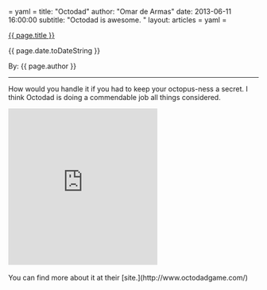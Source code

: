 = yaml =
title: "Octodad"
author: "Omar de Armas"
date: 2013-06-11 16:00:00
subtitle: "Octodad is awesome. "
layout: articles
= yaml =

<a href="{{ page.url }}" class='postTitleLink'><p class='postTitle'>{{ page.title }}</p></a>
<p class='postPublished'>{{ page.date.toDateString }}</p>
<p class='postAuthor'>By: {{ page.author }}</p>
<hr>

<p>How would you handle it if you had to keep your octopus-ness a secret. I think Octodad is doing a commendable job all things considered.</p>
<div class="vid_container">
  <iframe frameborder="0" height="315" src="http://www.youtube.com/embed/AJKtJG7bDME"></iframe>
</div>
<br>
You can find more about it at their [site.](http://www.octodadgame.com/)